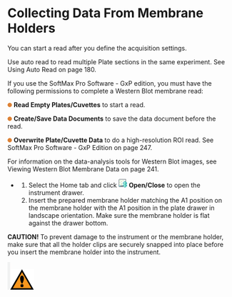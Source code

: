 # Collecting Data From Membrane Holders

You can start a read after you define the acquisition settings.

Use auto read to read multiple Plate sections in the same experiment. See Using Auto Read on page 180.

If you use the SoftMax Pro Software - GxP edition, you must have the following permissions to complete a Western Blot membrane read:

![](<../../../.gitbook/assets/2 (1) (1) (1) (1) (1) (1) (1) (1) (1).png>) **Read Empty Plates/Cuvettes** to start a read.

![](<../../../.gitbook/assets/3 (3) (1) (1) (1).png>) **Create/Save Data Documents** to save the data document before the read.

![](<../../../.gitbook/assets/4 (3) (1) (1) (1).png>) **Overwrite Plate/Cuvette Data** to do a high-resolution ROI read. See SoftMax Pro Software - GxP Edition on page 247.

For information on the data-analysis tools for Western Blot images, see Viewing Western Blot Membrane Data on page 241.

*
  1. Select the Home tab and click ![](<../../../.gitbook/assets/5 (2) (1) (1) (1).png>) **Open/Close** to open the instrument drawer.
  2. Insert the prepared membrane holder matching the A1 position on the membrane holder with the A1 position in the plate drawer in landscape orientation. Make sure the membrane holder is flat against the drawer bottom.

**CAUTION!** To prevent damage to the instrument or the membrane holder, make sure that all the holder clips are securely snapped into place before you insert the membrane holder into the instrument.

![](<../../../.gitbook/assets/6 (3) (1) (1) (1).png>)![](<../../../.gitbook/assets/7 (2) (1) (1) (1).png>)

